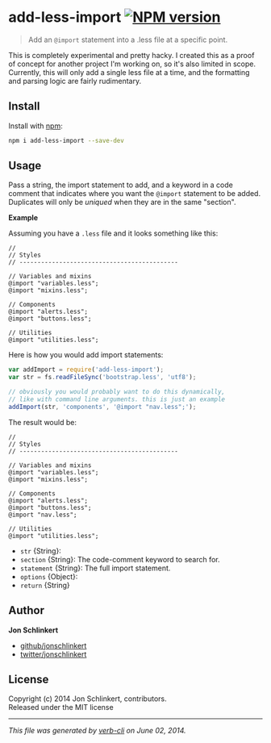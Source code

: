 # add-less-import [![NPM version](https://badge.fury.io/js/add-less-import.png)](http://badge.fury.io/js/add-less-import)

> Add an `@import` statement into a .less file at a specific point. 

This is completely experimental and pretty hacky. I created this as a proof of concept for another project I'm working on, so it's also limited in scope. Currently, this will only add a single less file at a time, and the formatting and parsing logic are fairly rudimentary.

## Install
Install with [npm](npmjs.org):

```bash
npm i add-less-import --save-dev
```

## Usage

Pass a string, the import statement to add, and a keyword in a code comment that indicates where you want the `@import` statement to be added.
Duplicates will only be _uniqued_ when they are in the same "section".

**Example**

Assuming you have a `.less` file and it looks something like this:

```less
//
// Styles
// --------------------------------------------

// Variables and mixins
@import "variables.less";
@import "mixins.less";

// Components
@import "alerts.less";
@import "buttons.less";

// Utilities
@import "utilities.less";
```

Here is how you would add import statements:

```js
var addImport = require('add-less-import');
var str = fs.readFileSync('bootstrap.less', 'utf8');

// obviously you would probably want to do this dynamically,
// like with command line arguments. this is just an example
addImport(str, 'components', '@import "nav.less";');
```

The result would be:

```less
//
// Styles
// --------------------------------------------

// Variables and mixins
@import "variables.less";
@import "mixins.less";

// Components
@import "alerts.less";
@import "buttons.less";
@import "nav.less";

// Utilities
@import "utilities.less";
```

* `str` {String}:  
* `section` {String}: The code-comment keyword to search for. 
* `statement` {String}: The full import statement. 
* `options` {Object}:  
* `return` {String}

## Author

**Jon Schlinkert**
 
+ [github/jonschlinkert](https://github.com/jonschlinkert)
+ [twitter/jonschlinkert](http://twitter.com/jonschlinkert) 

## License
Copyright (c) 2014 Jon Schlinkert, contributors.  
Released under the MIT license

***

_This file was generated by [verb-cli](https://github.com/assemble/verb-cli) on June 02, 2014._